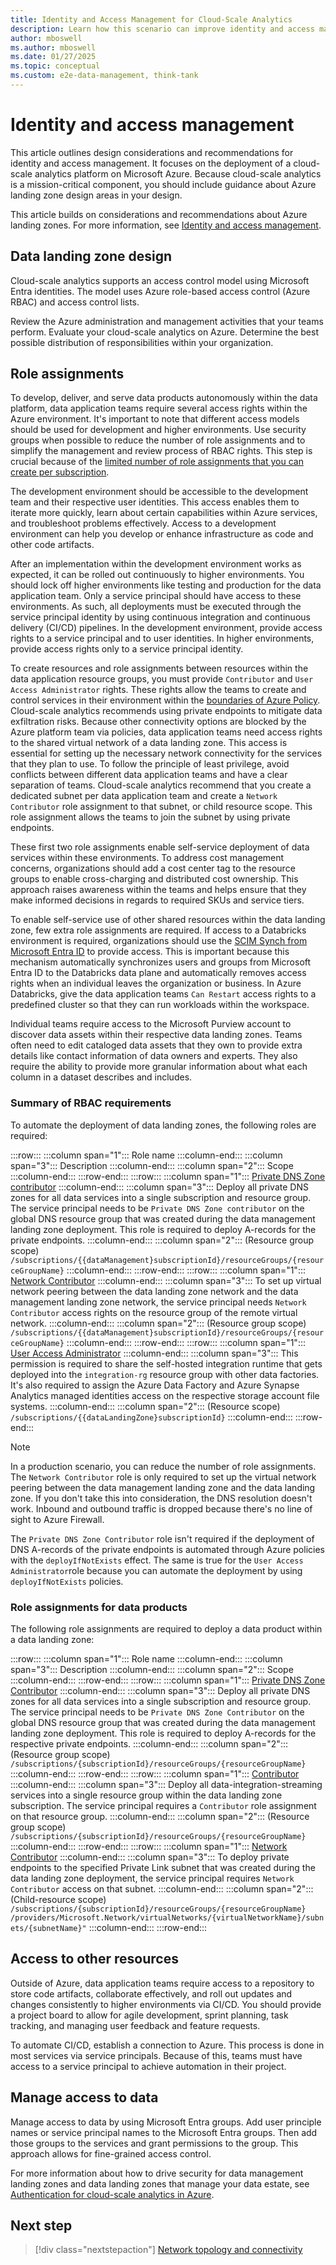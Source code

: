 ```yaml
---
title: Identity and Access Management for Cloud-Scale Analytics
description: Learn how this scenario can improve identity and access management for cloud-scale analytics in Azure.
author: mboswell
ms.author: mboswell
ms.date: 01/27/2025
ms.topic: conceptual
ms.custom: e2e-data-management, think-tank
---
```


# Identity and access management

This article outlines design considerations and recommendations for identity and access management. It focuses on the deployment of a cloud-scale analytics platform on Microsoft Azure. Because cloud-scale analytics is a mission-critical component, you should include guidance about Azure landing zone design areas in your design.

This article builds on considerations and recommendations about Azure landing zones. For more information, see [Identity and access management](../../ready/landing-zone/design-area/identity-access.md).

## Data landing zone design

Cloud-scale analytics supports an access control model using Microsoft Entra identities. The model uses Azure role-based access control (Azure RBAC) and access control lists.

Review the Azure administration and management activities that your teams perform. Evaluate your cloud-scale analytics on Azure. Determine the best possible distribution of responsibilities within your organization.

## Role assignments

To develop, deliver, and serve data products autonomously within the data platform, data application teams require several access rights within the Azure environment. It's important to note that different access models should be used for development and higher environments. Use security groups when possible to reduce the number of role assignments and to simplify the management and review process of RBAC rights. This step is crucial because of the [limited number of role assignments that you can create per subscription](/azure/azure-resource-manager/management/azure-subscription-service-limits#azure-rbac-limits).

The development environment should be accessible to the development team and their respective user identities. This access enables them to iterate more quickly, learn about certain capabilities within Azure services, and troubleshoot problems effectively. Access to a development environment can help you develop or enhance infrastructure as code and other code artifacts.

After an implementation within the development environment works as expected, it can be rolled out continuously to higher environments. You should lock off higher environments like testing and production for the data application team. Only a service principal should have access to these environments. As such, all deployments must be executed through the service principal identity by using continuous integration and continuous delivery (CI/CD) pipelines. In the development environment, provide access rights to a service principal and to user identities. In higher environments, provide access rights only to a service principal identity.

To create resources and role assignments between resources within the data application resource groups, you must provide `Contributor` and `User Access Administrator` rights. These rights allow the teams to create and control services in their environment within the [boundaries of Azure Policy](eslz-policies.md). Cloud-scale analytics recommends using private endpoints to mitigate data exfiltration risks. Because other connectivity options are blocked by the Azure platform team via policies, data application teams need access rights to the shared virtual network of a data landing zone. This access is essential for setting up the necessary network connectivity for the services that they plan to use. To follow the principle of least privilege, avoid conflicts between different data application teams and have a clear separation of teams. Cloud-scale analytics recommend that you create a dedicated subnet per data application team and create a `Network Contributor` role assignment to that subnet, or child resource scope. This role assignment allows the teams to join the subnet by using private endpoints.

These first two role assignments enable self-service deployment of data services within these environments. To address cost management concerns, organizations should add a cost center tag to the resource groups to enable cross-charging and distributed cost ownership. This approach raises awareness within the teams and helps ensure that they make informed decisions in regards to required SKUs and service tiers.

To enable self-service use of other shared resources within the data landing zone, few extra role assignments are required. If access to a Databricks environment is required, organizations should use the [SCIM Synch from Microsoft Entra ID](/azure/databricks/administration-guide/users-groups/scim/aad) to provide access. This is important because this mechanism automatically synchronizes users and groups from Microsoft Entra ID to the Databricks data plane and automatically removes access rights when an individual leaves the organization or business. In Azure Databricks, give the data application teams `Can Restart` access rights to a predefined cluster so that they can run workloads within the workspace.

Individual teams require access to the Microsoft Purview account to discover data assets within their respective data landing zones. Teams often need to edit cataloged data assets that they own to provide extra details like contact information of data owners and experts. They also require the ability to provide more granular information about what each column in a dataset describes and includes.

### Summary of RBAC requirements

To automate the deployment of data landing zones, the following roles are required:

:::row:::
    :::column span="1":::
        Role name
    :::column-end:::
    :::column span="3":::
        Description
    :::column-end:::
    :::column span="2":::
        Scope
    :::column-end:::
:::row-end:::
:::row:::
    :::column span="1":::
        [Private DNS Zone contributor](/azure/role-based-access-control/built-in-roles#private-dns-zone-contributor)
    :::column-end:::
    :::column span="3":::
        Deploy all private DNS zones for all data services into a single subscription and resource group. The service principal needs to be `Private DNS Zone contributor` on the global DNS resource group that was created during the data management landing zone deployment. This role is required to deploy A-records for the private endpoints.
    :::column-end:::
    :::column span="2":::
        (Resource group scope) `/subscriptions/{{dataManagement}subscriptionId}/resourceGroups/{resourceGroupName}`
    :::column-end:::
:::row-end:::
:::row:::
    :::column span="1":::
        [Network Contributor](/azure/role-based-access-control/built-in-roles#network-contributor)
    :::column-end:::
    :::column span="3":::
        To set up virtual network peering between the data landing zone network and the data management landing zone network, the service principal needs `Network Contributor` access rights on the resource group of the remote virtual network.
    :::column-end:::
    :::column span="2":::
        (Resource group scope) `/subscriptions/{{dataManagement}subscriptionId}/resourceGroups/{resourceGroupName}`
    :::column-end:::
:::row-end:::
:::row:::
    :::column span="1":::
        [User Access Administrator](/azure/role-based-access-control/built-in-roles#user-access-administrator)
    :::column-end:::
    :::column span="3":::
        This permission is required to share the self-hosted integration runtime that gets deployed into the `integration-rg` resource group with other data factories. It's also required to assign the Azure Data Factory and Azure Synapse Analytics managed identities access on the respective storage account file systems.
    :::column-end:::
    :::column span="2":::
        (Resource scope) `/subscriptions/{{dataLandingZone}subscriptionId}`
    :::column-end:::
:::row-end:::

> [!NOTE]
> In a production scenario, you can reduce the number of role assignments. The `Network Contributor` role is only required to set up the virtual network peering between the data management landing zone and the data landing zone. If you don't take this into consideration, the DNS resolution doesn't work. Inbound and outbound traffic is dropped because there's no line of sight to Azure Firewall.
>
> The `Private DNS Zone Contributor` role isn't required if the deployment of DNS A-records of the private endpoints is automated through Azure policies with the `deployIfNotExists` effect. The same is true for the `User Access Administrator`role because you can automate the deployment by using `deployIfNotExists` policies.

### Role assignments for data products

The following role assignments are required to deploy a data product within a data landing zone:

:::row:::
    :::column span="1":::
        Role name
    :::column-end:::
    :::column span="3":::
        Description
    :::column-end:::
    :::column span="2":::
        Scope
    :::column-end:::
:::row-end:::
:::row:::
    :::column span="1":::
        [Private DNS Zone Contributor](/azure/role-based-access-control/built-in-roles#private-dns-zone-contributor)
    :::column-end:::
    :::column span="3":::
        Deploy all private DNS zones for all data services into a single subscription and resource group. The service principal needs to be `Private DNS Zone Contributor` on the global DNS resource group that was created during the data management landing zone deployment. This role is required to deploy A-records for the respective private endpoints.
    :::column-end:::
    :::column span="2":::
        (Resource group scope) `/subscriptions/{subscriptionId}/resourceGroups/{resourceGroupName}`
    :::column-end:::
:::row-end:::
:::row:::
    :::column span="1":::
        [Contributor](/azure/role-based-access-control/built-in-roles#contributor)
    :::column-end:::
    :::column span="3":::
        Deploy all data-integration-streaming services into a single resource group within the data landing zone subscription. The service principal requires a `Contributor` role assignment on that resource group.
    :::column-end:::
    :::column span="2":::
        (Resource group scope)  `/subscriptions/{subscriptionId}/resourceGroups/{resourceGroupName}`
    :::column-end:::
:::row-end:::
:::row:::
    :::column span="1":::
        [Network Contributor](/azure/role-based-access-control/built-in-roles#network-contributor)
    :::column-end:::
    :::column span="3":::
        To deploy private endpoints to the specified Private Link subnet that was created during the data landing zone deployment, the service principal requires `Network Contributor` access on that subnet.
    :::column-end:::
    :::column span="2":::
        (Child-resource scope) `/subscriptions/{subscriptionId}/resourceGroups/{resourceGroupName} /providers/Microsoft.Network/virtualNetworks/{virtualNetworkName}/subnets/{subnetName}"`
    :::column-end:::
:::row-end:::

## Access to other resources

Outside of Azure, data application teams require access to a repository to store code artifacts, collaborate effectively, and roll out updates and changes consistently to higher environments via CI/CD. You should provide a project board to allow for agile development, sprint planning, task tracking, and managing user feedback and feature requests.

To automate CI/CD, establish a connection to Azure. This process is done in most services via service principals. Because of this, teams must have access to a service principal to achieve automation in their project.

## Manage access to data

Manage access to data by using Microsoft Entra groups. Add user principle names or service principal names to the Microsoft Entra groups. Then add those groups to the services and grant permissions to the group. This approach allows for fine-grained access control.

For more information about how to drive security for data management landing zones and data landing zones that manage your data estate, see [Authentication for cloud-scale analytics in Azure](./secure-authentication.md).

## Next step

> [!div class="nextstepaction"]
> [Network topology and connectivity](./eslz-network-topology-and-connectivity.md)
